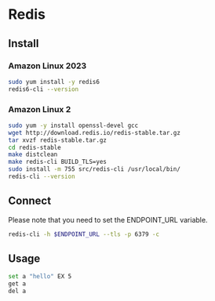 # Redis
## Install
### Amazon Linux 2023
``` bash
sudo yum install -y redis6
redis6-cli --version
```
### Amazon Linux 2
``` bash
sudo yum -y install openssl-devel gcc
wget http://download.redis.io/redis-stable.tar.gz
tar xvzf redis-stable.tar.gz
cd redis-stable
make distclean
make redis-cli BUILD_TLS=yes
sudo install -m 755 src/redis-cli /usr/local/bin/
redis-cli --version
```
## Connect
Please note that you need to set the ENDPOINT_URL variable.
``` bash
redis-cli -h $ENDPOINT_URL --tls -p 6379 -c
```
## Usage
``` bash
set a "hello" EX 5
get a
del a
```